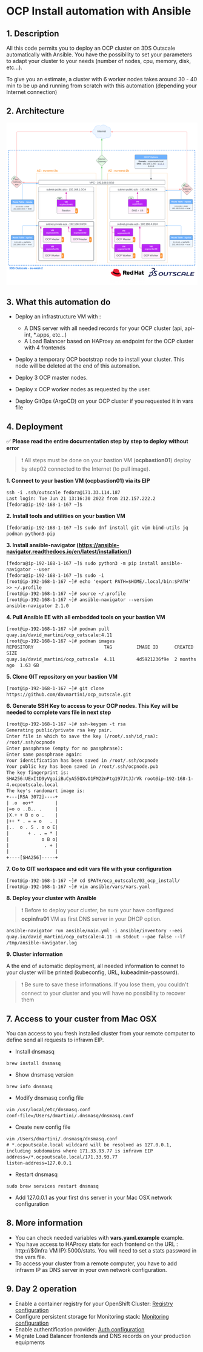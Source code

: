 # OCP Install automation with Ansible

## 1. Description

All this code permits you to deploy an OCP cluster on 3DS Outscale automatically with Ansible. You have the possibility to set your parameters to adapt your cluster to your needs (number of nodes, cpu, memory, disk, etc...).

To give you an estimate, a cluster with 6 worker nodes takes around 30 - 40 min to be up and running from scratch with this automation (depending your Internet connection)

## 2. Architecture
 
 ![Schema](../docs/ocp-3ds-outscale.svg)


## 3. What this automation do

* Deploy an infrastructure VM with :
	- A DNS server with all needed records for your OCP cluster (api, api-int, *.apps, etc...)
	- A Load Balancer based on HAProxy as endpoint for the OCP cluster with 4 frontends

* Deploy a temporary OCP bootstrap node to install your cluster. This node will be deleted at the end of this automation.

* Deploy 3 OCP master nodes.

* Deploy x OCP worker nodes as requested by the user.

* Deploy GitOps (ArgoCD) on your OCP cluster if you requested it in vars file

## 4. Deployment

✅ **Please read the entire documentation step by step to deploy without error**

> :heavy_exclamation_mark: All steps must be done on your bastion VM (**ocpbastion01**) deploy by step02 connected to the Internet (to pull image). 

**1. Connect to your bastion VM (ocpbastion01) via its EIP**
```
ssh -i .ssh/outscale fedora@171.33.114.187
Last login: Tue Jun 21 13:16:30 2022 from 212.157.222.2
[fedora@ip-192-168-1-167 ~]$
```

**2. Install tools and utilities on your bastion VM**
```
[fedora@ip-192-168-1-167 ~]$ sudo dnf install git vim bind-utils jq podman python3-pip
```

**3. Install ansible-navigator (https://ansible-navigator.readthedocs.io/en/latest/installation/)**
```
[fedora@ip-192-168-1-167 ~]$ sudo python3 -m pip install ansible-navigator --user
[fedora@ip-192-168-1-167 ~]$ sudo -i
[root@ip-192-168-1-167 ~]# echo 'export PATH=$HOME/.local/bin:$PATH' >> ~/.profile
[root@ip-192-168-1-167 ~]# source ~/.profile
[root@ip-192-168-1-167 ~]# ansible-navigator --version
ansible-navigator 2.1.0
```

**4. Pull Ansible EE with all embedded tools on your bastion VM**
```
[root@ip-192-168-1-167 ~]# podman pull quay.io/david_martini/ocp_outscale:4.11
[root@ip-192-168-1-167 ~]# podman images
REPOSITORY                          TAG         IMAGE ID      CREATED       SIZE
quay.io/david_martini/ocp_outscale  4.11        4d5921236f9e  2 months ago  1.63 GB
```

**5. Clone GIT repository on your bastion VM**
```
[root@ip-192-168-1-167 ~]# git clone https://github.com/davmartini/ocp_outscale.git
```

**6. Generate SSH Key to access to your OCP nodes. This Key will be needed to complete vars file in next step**
```
[root@ip-192-168-1-167 ~]# ssh-keygen -t rsa
Generating public/private rsa key pair.
Enter file in which to save the key (/root/.ssh/id_rsa): /root/.ssh/ocpnode   
Enter passphrase (empty for no passphrase): 
Enter same passphrase again: 
Your identification has been saved in /root/.ssh/ocpnode
Your public key has been saved in /root/.ssh/ocpnode.pub
The key fingerprint is:
SHA256:UExItD9yVgoiiBuCyA55QXvO1FM22nPtg197JtJJrVk root@ip-192-168-1-4.ocpoutscale.local
The key's randomart image is:
+---[RSA 3072]----+
| .o  oo+*        |
|=o o ..B.. .     |
|X.+ + B o o .    |
|++ * . = = o   . |
|..  o . S . o o E|
|       + . . = * |
|            o B o|
|             . + |
|                 |
+----[SHA256]-----+
```

**7. Go to GIT workspace and edit vars file with your configuration**
```
[root@ip-192-168-1-167 ~]# cd $PATH/ocp_outscale/03_ocp_install/
[root@ip-192-168-1-167 ~]# vim ansible/vars/vars.yaml
```

**8. Deploy your cluster with Ansible**
> :heavy_exclamation_mark: Before to deploy your cluster, be sure your have configured **ocpinfra01** VM as first DNS server in your DHCP option.
```
ansible-navigator run ansible/main.yml -i ansible/inventory --eei quay.io/david_martini/ocp_outscale:4.11 -m stdout --pae false --lf /tmp/ansible-navigator.log
```

**9. Cluster information**

A the end of automatic deployment, all needed information to connet to your cluster will be printed (kubeconfig, URL, kubeadmin-passowrd). 
> :heavy_exclamation_mark: Be sure to save these informations. If you lose them, you couldn't connect to your cluster and you will have no possibility to recover them

## 7. Access to your custer from Mac OSX
You can access to you fresh installed cluster from your remote computer to define send all requests to infravm EIP.

* Install dnsmasq
```
brew install dnsmasq
```

* Show dnsmasq version
```
brew info dnsmasq
```

* Modify dnsmasq config file
```
vim /usr/local/etc/dnsmasq.conf
conf-file=/Users/dmartini/.dnsmasq/dnsmasq.conf
```

* Create new config file
```
vim /Users/dmartini/.dnsmasq/dnsmasq.conf
# *.ocpoutscale.local wildcard will be resolved as 127.0.0.1, including subdomains where 171.33.93.77 is infravm EIP
address=/*.ocpoutscale.local/171.33.93.77 
listen-address=127.0.0.1
```

* Restart dnsmasq
```
sudo brew services restart dnsmasq
```

* Add 127.0.0.1 as your first dns server in your Mac OSX network configuration


## 8. More information

* You can check needed variables with **vars.yaml.example** example.
* You have access to HAProxy stats for each frontend on the URL : http://${Infra VM IP}:5000/stats. You will need to set a stats password in the vars file.
* To access your cluster from a remote computer, you have to add infravm IP as DNS server in your own network configuration.

## 9. Day 2 operation

* Enable a container registry for your OpenShift Cluster: [Registry configuration](https://docs.openshift.com/container-platform/4.11/installing/installing_platform_agnostic/installing-platform-agnostic.html#installation-registry-storage-config_installing-platform-agnostic)
* Configure persistent storage for Monitoring stack: [Monitoring configuration](https://docs.openshift.com/container-platform/4.11/monitoring/configuring-the-monitoring-stack.html#configuring-persistent-storage)
* Enable authentification provider: [Auth configuration](https://docs.openshift.com/container-platform/4.11/authentication/understanding-authentication.html)
* Migrate Load Balancer frontends and DNS records on your production equipments
